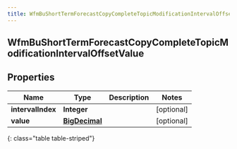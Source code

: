 ```yaml
---
title: WfmBuShortTermForecastCopyCompleteTopicModificationIntervalOffsetValue
---
```


## WfmBuShortTermForecastCopyCompleteTopicModificationIntervalOffsetValue

## Properties

| Name              | Type                                                 | Description | Notes      |
| ----------------- | ---------------------------------------------------- | ----------- | ---------- |
| **intervalIndex** | <!----><!---->**Integer**<!---->                     |             | [optional] |
| **value**         | <!----><!---->[**BigDecimal**](BigDecimal.md)<!----> |             | [optional] |

{: class="table table-striped"}
